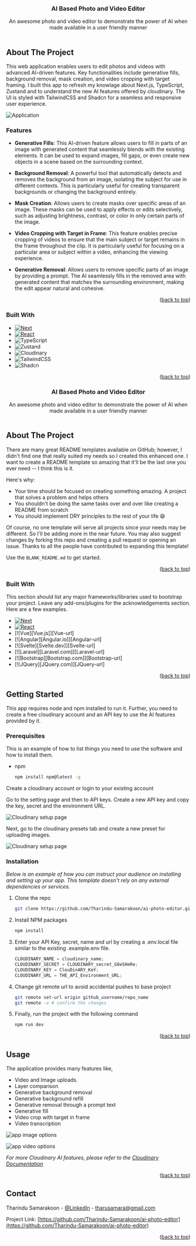 <br />
<div align="center">

  <h3 align="center">AI Based Photo and Video Editor</h3>

  <p align="center">
    An awesome photo and video editor to demonstrate the power of AI when made available in a user friendly manner
    <br />
    <br />
  </p>
</div>

## About The Project

This web application enables users to edit photos and videos with advanced AI-driven features. Key functionalities include generative fills, background removal, mask creation, and video cropping with target framing. I built this app to refresh my knowlage about Next.js, TypeScript, Zustand and to understand the new AI features offered by cloudinary. The UI is styled with TailwindCSS and Shadcn for a seamless and responsive user experience.

![Application][app]

### Features

- **Generative Fills**: This AI-driven feature allows users to fill in parts of an image with generated content that seamlessly blends with the existing elements. It can be used to expand images, fill gaps, or even create new objects in a scene based on the surrounding context.

- **Background Removal**: A powerful tool that automatically detects and removes the background from an image, isolating the subject for use in different contexts. This is particularly useful for creating transparent backgrounds or changing the background entirely.

- **Mask Creation**: Allows users to create masks over specific areas of an image. These masks can be used to apply effects or edits selectively, such as adjusting brightness, contrast, or color in only certain parts of the image.

- **Video Cropping with Target in Frame**: This feature enables precise cropping of videos to ensure that the main subject or target remains in the frame throughout the clip. It is particularly useful for focusing on a particular area or subject within a video, enhancing the viewing experience.

- **Generative Removal**: Allows users to remove specific parts of an image by providing a prompt. The AI seamlessly fills in the removed area with generated content that matches the surrounding environment, making the edit appear natural and cohesive.

<p align="right">(<a href="#readme-top">back to top</a>)</p>

### Built With

- [![Next][Next.js]][Next-url]
- [![React][React.js]][React-url]
- ![TypeScript][TypeScript]
- ![Zustand][Zustand]
- ![Cloudinary][Cloudinary]
- ![TailwindCSS][TailwindCSS]
- ![Shadcn][Shadcn]

<p align="right">(<a href="#readme-top">back to top</a>)</p>

<!-- GETTING STARTED -->

  <h3 align="center">AI Based Photo and Video Editor</h3>

  <p align="center">
    An awesome photo and video editor to demonstrate the power of AI when made available in a user friendly manner
    <br />
    <br />
</div>

## About The Project

There are many great README templates available on GitHub; however, I didn't find one that really suited my needs so I created this enhanced one. I want to create a README template so amazing that it'll be the last one you ever need -- I think this is it.

Here's why:

- Your time should be focused on creating something amazing. A project that solves a problem and helps others
- You shouldn't be doing the same tasks over and over like creating a README from scratch
- You should implement DRY principles to the rest of your life :smile:

Of course, no one template will serve all projects since your needs may be different. So I'll be adding more in the near future. You may also suggest changes by forking this repo and creating a pull request or opening an issue. Thanks to all the people have contributed to expanding this template!

Use the `BLANK_README.md` to get started.

<p align="right">(<a href="#readme-top">back to top</a>)</p>

### Built With

This section should list any major frameworks/libraries used to bootstrap your project. Leave any add-ons/plugins for the acknowledgements section. Here are a few examples.

- [![Next][Next.js]][Next-url]
- [![React][React.js]][React-url]
- [![Vue][Vue.js]][Vue-url]
- [![Angular][Angular.io]][Angular-url]
- [![Svelte][Svelte.dev]][Svelte-url]
- [![Laravel][Laravel.com]][Laravel-url]
- [![Bootstrap][Bootstrap.com]][Bootstrap-url]
- [![JQuery][JQuery.com]][JQuery-url]

<p align="right">(<a href="#readme-top">back to top</a>)</p>

<!-- GETTING STARTED -->

## Getting Started

This app requires node and npm installed to run it. Further, you need to create a free cloudinary account and an API key to use the AI features provided by it.

### Prerequisites

This is an example of how to list things you need to use the software and how to install them.

- npm
  ```sh
  npm install npm@latest -g
  ```

Create a cloudinary account or login to your existing account

Go to the setting page and then to API keys. Create a new API key and copy the key, secret and the environment URL.

![Cloudinary setup page][cloudinary-setup]

Next, go to the cloudinary presets tab and create a new preset for uploading images.

![Cloudinary setup page][cloudinary-preset]

### Installation

_Below is an example of how you can instruct your audience on installing and setting up your app. This template doesn't rely on any external dependencies or services._

1. Clone the repo
   ```sh
   git clone https://github.com/Tharindu-Samarakoon/ai-photo-editor.git
   ```
2. Install NPM packages
   ```sh
   npm install
   ```
3. Enter your API Key, secret, name and url by creating a .env.local file similar to the existing .example.env file.
   ```js
   CLOUDINARY_NAME = cloudinary_name;
   CLOUDINARY_SECRET = CLOUDINARY_secret_G0eSHeRe;
   CLOUDINARY_KEY = ClouDinARY_KeY;
   CLOUDINARY_URL = THE_API_Environment_URL;
   ```
4. Change git remote url to avoid accidental pushes to base project

   ```sh
   git remote set-url origin github_username/repo_name
   git remote -v # confirm the changes
   ```

5. Finally, run the project with the following command
   ```sh
   npm run dev
   ```

<p align="right">(<a href="#readme-top">back to top</a>)</p>

<!-- USAGE EXAMPLES -->

## Usage

The application provides many features like,

- Video and Image uploads.
- Layer comparison
- Generative background removal
- Generative background refill
- Generative removal through a prompt text
- Generative fill
- Video crop with target in frame
- Video transcription

![app image options][image-editing]

![app video options][video-editing]

_For more Cloudinary AI features, please refer to the [Cloudinary Documentation](https://cloudinary.com/documentation/ai_in_action)_

<p align="right">(<a href="#readme-top">back to top</a>)</p>

<!-- CONTACT -->

## Contact

Tharindu Samarakoon - [@LinkedIn](https://www.linkedin.com/in/tharindu-c-b-samarakoon/) - tharusamara@gmail.com

Project Link: [https://github.com/Tharindu-Samarakoon/ai-photo-editor](https://github.com/Tharindu-Samarakoon/ai-photo-editor)

<p align="right">(<a href="#readme-top">back to top</a>)</p>

<!-- MARKDOWN LINKS & IMAGES -->
<!-- https://www.markdownguide.org/basic-syntax/#reference-style-links -->

[contributors-shield]: https://img.shields.io/github/contributors/othneildrew/Best-README-Template.svg?style=for-the-badge
[contributors-url]: https://github.com/othneildrew/Best-README-Template/graphs/contributors
[forks-shield]: https://img.shields.io/github/forks/othneildrew/Best-README-Template.svg?style=for-the-badge
[forks-url]: https://github.com/othneildrew/Best-README-Template/network/members
[stars-shield]: https://img.shields.io/github/stars/othneildrew/Best-README-Template.svg?style=for-the-badge
[stars-url]: https://github.com/othneildrew/Best-README-Template/stargazers
[issues-shield]: https://img.shields.io/github/issues/othneildrew/Best-README-Template.svg?style=for-the-badge
[issues-url]: https://github.com/othneildrew/Best-README-Template/issues
[license-shield]: https://img.shields.io/github/license/othneildrew/Best-README-Template.svg?style=for-the-badge
[license-url]: https://github.com/othneildrew/Best-README-Template/blob/master/LICENSE.txt
[linkedin-shield]: https://img.shields.io/badge/-LinkedIn-black.svg?style=for-the-badge&logo=linkedin&colorB=555
[linkedin-url]: https://linkedin.com/in/othneildrew
[product-screenshot]: images/screenshot.png
[Next.js]: https://img.shields.io/badge/next.js-000000?style=for-the-badge&logo=nextdotjs&logoColor=white
[Next-url]: https://nextjs.org/
[React.js]: https://img.shields.io/badge/React-20232A?style=for-the-badge&logo=react&logoColor=61DAFB
[React-url]: https://reactjs.org/
[Next.js]: https://img.shields.io/badge/Next.js-000000?style=for-the-badge&logo=nextdotjs&logoColor=white
[Next-url]: https://nextjs.org/
[React.js]: https://img.shields.io/badge/React-20232A?style=for-the-badge&logo=react&logoColor=61DAFB
[React-url]: https://reactjs.org/
[TypeScript]: https://img.shields.io/badge/TypeScript-3178C6?style=for-the-badge&logo=typescript&logoColor=white
[TypeScript-url]: https://www.typescriptlang.org/
[Zustand]: https://img.shields.io/badge/Zustand-1E1E1E?style=for-the-badge&logoColor=white
[Zustand-url]: https://zustand.surge.sh/
[Cloudinary]: https://img.shields.io/badge/Cloudinary-3448C5?style=for-the-badge&logo=cloudinary&logoColor=white
[Cloudinary-url]: https://cloudinary.com/
[TailwindCSS]: https://img.shields.io/badge/TailwindCSS-38B2AC?style=for-the-badge&logo=tailwind-css&logoColor=white
[Tailwind-url]: https://tailwindcss.com/
[Shadcn]: https://img.shields.io/badge/Shadcn-4A5568?style=for-the-badge&logoColor=white
[Shadcn-url]: https://shadcn.dev/
[cloudinary-setup]: https://firebasestorage.googleapis.com/v0/b/reactapp-cea8f.appspot.com/o/Github%2Fcloudinary-setup.png?alt=media&token=e858b752-16e6-4da3-93d3-61671e51d946
[cloudinary-preset]: https://firebasestorage.googleapis.com/v0/b/reactapp-cea8f.appspot.com/o/Github%2Fcloudinary-setup-preset.png?alt=media&token=c8a32429-5b9b-42d0-a2cf-c6e5f5e2f8fc
[image-editing]: https://firebasestorage.googleapis.com/v0/b/reactapp-cea8f.appspot.com/o/Github%2Fapp-image.png?alt=media&token=16b0a25e-c5aa-4abb-9610-3091540e7ffe
[video-editing]: https://firebasestorage.googleapis.com/v0/b/reactapp-cea8f.appspot.com/o/Github%2Fapp-video.png?alt=media&token=d51b5b62-49f9-47a1-88f2-eb87c6211951
[app]: https://firebasestorage.googleapis.com/v0/b/reactapp-cea8f.appspot.com/o/Github%2Fapp.JPG?alt=media&token=d581e1da-129f-43be-a782-5162d6d1d076
